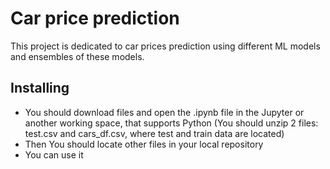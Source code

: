 # Car price prediction
This project is dedicated to car prices prediction using different ML models and ensembles of these models.
## Installing
* You should download files and open the .ipynb file in the Jupyter or another working space, that supports Python
(You should unzip 2 files: test.csv and cars_df.csv, where test and train data are located)
* Then You should locate other files in your local repository
* You can use it
